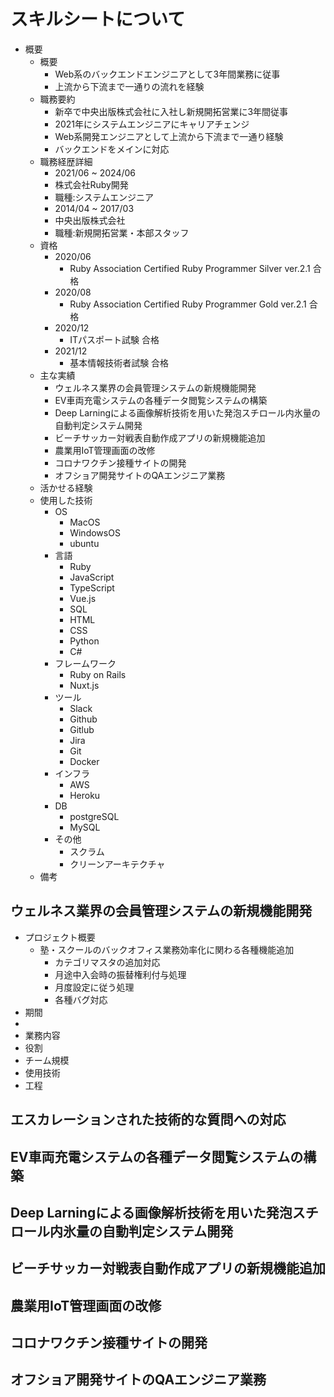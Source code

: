 # スキルシートについて

- 概要
  - 概要
    - Web系のバックエンドエンジニアとして3年間業務に従事
    - 上流から下流まで一通りの流れを経験  
  - 職務要約
    - 新卒で中央出版株式会社に入社し新規開拓営業に3年間従事
    - 2021年にシステムエンジニアにキャリアチェンジ
    - Web系開発エンジニアとして上流から下流まで一通り経験
    - バックエンドをメインに対応
  - 職務経歴詳細
    - 2021/06 ~ 2024/06
    - 株式会社Ruby開発
    - 職種:システムエンジニア
    - 2014/04 ~ 2017/03
    - 中央出版株式会社
    - 職種:新規開拓営業・本部スタッフ
  - 資格
    - 2020/06
      - Ruby Association Certified Ruby Programmer Silver ver.2.1  合格
    - 2020/08
      - Ruby Association Certified Ruby Programmer Gold ver.2.1  合格
    - 2020/12
      - ITパスポート試験  合格
    - 2021/12
      - 基本情報技術者試験  合格
  - 主な実績
    - ウェルネス業界の会員管理システムの新規機能開発
    - EV車両充電システムの各種データ閲覧システムの構築
    - Deep Larningによる画像解析技術を用いた発泡スチロール内氷量の自動判定システム開発
    - ビーチサッカー対戦表自動作成アプリの新規機能追加
    - 農業用IoT管理画面の改修
    - コロナワクチン接種サイトの開発
    - オフショア開発サイトのQAエンジニア業務
  - 活かせる経験
  - 使用した技術
    - OS
      - MacOS
      - WindowsOS
      - ubuntu
    - 言語
      - Ruby
      - JavaScript
      - TypeScript
      - Vue.js
      - SQL
      - HTML
      - CSS
      - Python
      - C#
    - フレームワーク
      - Ruby on Rails
      - Nuxt.js
    - ツール
      - Slack
      - Github
      - Gitlub
      - Jira
      - Git
      - Docker
    - インフラ
      - AWS
      - Heroku
    - DB
      - postgreSQL
      - MySQL
    - その他
      - スクラム
      - クリーンアーキテクチャ
  - 備考

## ウェルネス業界の会員管理システムの新規機能開発
- プロジェクト概要
  - 塾・スクールのバックオフィス業務効率化に関わる各種機能追加
    - カテゴリマスタの追加対応
    - 月途中入会時の振替権利付与処理
    - 月度設定に従う処理
    - 各種バグ対応
- 期間
- 
- 業務内容
- 役割
- チーム規模
- 使用技術
- 工程

## エスカレーションされた技術的な質問への対応

## EV車両充電システムの各種データ閲覧システムの構築
## Deep Larningによる画像解析技術を用いた発泡スチロール内氷量の自動判定システム開発
## ビーチサッカー対戦表自動作成アプリの新規機能追加
## 農業用IoT管理画面の改修
## コロナワクチン接種サイトの開発
## オフショア開発サイトのQAエンジニア業務

